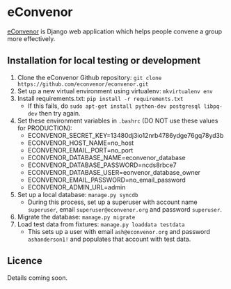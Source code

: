 # eConvenor

[eConvenor](https://www.econvenor.org) is Django web application which helps people convene a group more effectively.

## Installation for local testing or development

1. Clone the eConvenor Github repository: `git clone https://github.com/econvenor/econvenor.git`
1. Set up a new virtual environment using virtualenv: `mkvirtualenv env`
1. Install requirements.txt: `pip install -r requirements.txt`
    - If this fails, do `sudo apt-get install python-dev postgresql libpq-dev` then try again.
1. Set these environment variables in `.bashrc` (DO NOT use these values for PRODUCTION):
    - ECONVENOR_SECRET_KEY=13480dj3io12nrb4786ydge76gq78yd3b
    - ECONVENOR_HOST_NAME=no_host
    - ECONVENOR_EMAIL_PORT=no_port
    - ECONVENOR_DATABASE_NAME=econvenor_database
    - ECONVENOR_DATABASE_PASSWORD=ncds8rbce7
    - ECONVENOR_DATABASE_USER=eonvenor_database_owner
    - ECONVENOR_EMAIL_PASSWORD=no_email_password
    - ECONVENOR_ADMIN_URL=admin
1. Set up a local database: `manage.py syncdb`
    - During this process, set up a superuser with account name `superuser`, email `superuser@econvenor.org` and password `superuser`.
1. Migrate the database: `manage.py migrate`
1. Load test data from fixtures: `manage.py loaddata testdata`
    - This sets up a user with email `ash@econvenor.org` and password `ashanderson1!` and populates that account with test data.

## Licence

Details coming soon.
